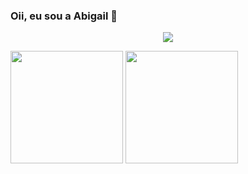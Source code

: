 ### Oii, eu sou a Abigail 👋

<!--
- 🎒 Técnico em informática 
- UX Design-->

<div>

<p align="center">
  <a href="https://skillicons.dev">
    <img src="https://skillicons.dev/icons?i=figma,js,typescript,react,html,css,java,python" />
  </a>
</p>

</div>

<div>
  <a href="https//github.com/abigailtechnology"></a>
  <img height="180px" src = "https://github-readme-stats.vercel.app/api?username=abigailtechnology&rank_icon=github&theme=jolly&show_icons=true&include_all_commits=true&count_private=true">
    <img height="180px" src = "https://github-readme-stats.vercel.app/api/top-langs/?username=abigailtechnology&layout=compact&langs_count=16&theme=jolly&count_private=true">

 <!-- ![snake animation](https://github.com/abigailtechnology/abigailtechnology/blob/output/github-contribution-grid-snake.svg)

[![readme](https://github-readme-stats.vercel.app/api/pin/?username=abigailtechnology&repo=abigailtechnology&theme=jolly)](https://github.com/abigailtechnology/abigailtechnology)
  -->

</div>
<!-- https://github.com/abigailtechnology/abigailtechnology/blob/output/github-contribution-grid-snake.gif
![snake gif](https://github.com/abigailtechnology/abigailtechnology/blob/output/github-contribution-grid-snake.gif) -->
